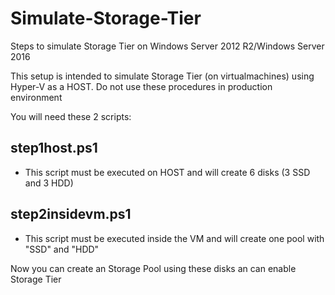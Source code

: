 
# Simulate-Storage-Tier
Steps to simulate Storage Tier on Windows Server 2012 R2/Windows Server 2016

This setup is intended to simulate Storage Tier (on virtualmachines) using Hyper-V as a HOST. Do not use these procedures in production environment

You will need these 2 scripts:
## step1host.ps1
- This script must be executed on HOST and will create 6 disks (3 SSD and 3 HDD)

## step2insidevm.ps1
- This script must be executed inside the VM and will create one pool with "SSD" and "HDD"

Now you can create an Storage Pool using these disks an can enable Storage Tier
